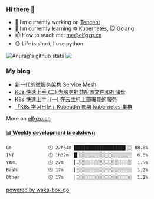 ### Hi there 👋

- 🔭 I’m currently working on [Tencent](https://www.tencent.com/)
- 🌱 I’m currently learning [☸️ Kubernetes](https://kubernetes.io/), [🐭 Golang](https://golang.org/)
- 📫 How to reach me: [me@elfgzp.cn](me@elfgzp.cn)
- 😄 Life is short, I use python. 


<img align="center" src="https://github-readme-stats.anuraghazra1.vercel.app/api?username=elfgzp&show_icons=true&include_all_commits=true&theme=radical" alt="Anurag's github stats" />
<img align="center" src="https://github-readme-stats.anuraghazra1.vercel.app/api/top-langs/?username=elfgzp&layout=compact&theme=radical&hide=Roff" />



### My blog
* [新一代的微服务架构 Service Mesh](https://elfgzp.cn/2020/06/21/%E6%96%B0%E4%B8%80%E4%BB%A3%E7%9A%84%E5%BE%AE%E6%9C%8D%E5%8A%A1%E6%9E%B6%E6%9E%84-service-mesh)
* [K8s 快速上手 (二) 为服务挂载配置文件和存储盘](https://elfgzp.cn/2020/10/31/k8s-%E5%BF%AB%E9%80%9F%E4%B8%8A%E6%89%8B(%E4%BA%8C)%E4%B8%BA%E6%9C%8D%E5%8A%A1%E6%8C%82%E8%BD%BD%E9%85%8D%E7%BD%AE%E6%96%87%E4%BB%B6%E5%92%8C%E5%AD%98%E5%82%A8%E7%9B%98.html)
* [K8s 快速上手（一) 在云主机上部署我的服务](https://elfgzp.cn/2020/10/25/k8s-%E5%BF%AB%E9%80%9F%E4%B8%8A%E6%89%8B(%E4%B8%80)%E5%9C%A8%E4%BA%91%E4%B8%BB%E6%9C%BA%E4%B8%8A%E9%83%A8%E7%BD%B2%E6%88%91%E7%9A%84%E6%9C%8D%E5%8A%A1.html)
* [「K8s 学习日记」Kubeadm 部署 kubernetes 集群](https://elfgzp.cn/2020/04/11/k8s-%E5%AD%A6%E4%B9%A0%E6%97%A5%E8%AE%B0-kubeadm-%E9%83%A8%E7%BD%B2-kubernetes-%E9%9B%86%E7%BE%A4.html)    

More on [elfgzp.cn](https://elfgzp.cn)

 <!-- waka-box start -->
#### <a href="https://gist.github.com/42a17b201403d3a60581e2a7eca14ad2" target="_blank">📊 Weekly development breakdown</a>
```text
Go              🕓 22h54m ███████████████████▌░░ 88.8%
INI             🕓 1h32m  █▎░░░░░░░░░░░░░░░░░░░░  6.0%
YAML            🕓 22m    ▎░░░░░░░░░░░░░░░░░░░░░  1.5%
Bash            🕓 17m    ▎░░░░░░░░░░░░░░░░░░░░░  1.2%
Other           🕓 17m    ▏░░░░░░░░░░░░░░░░░░░░░  1.1%
```
<!-- Powered by https://github.com/YouEclipse/waka-box-go . -->
<!-- waka-box end -->
[powered by waka-box-go](https://github.com/YouEclipse/waka-box-go)

